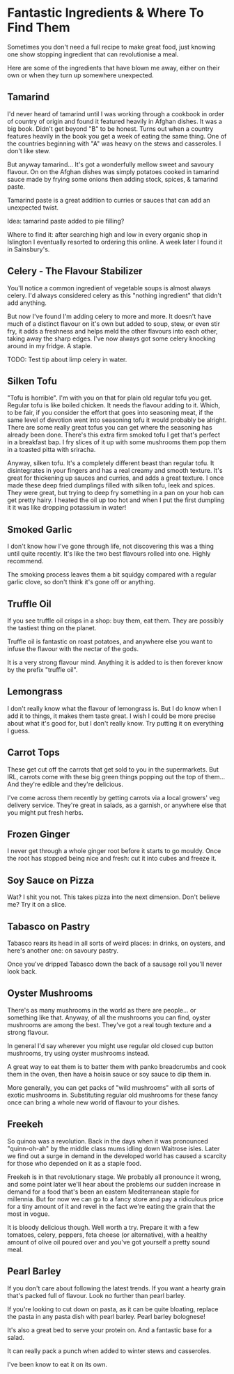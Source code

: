 # Fantastic Ingredients & Where To Find Them

Sometimes you don't need a full recipe to make great food, just knowing one
show stopping ingredient that can revolutionise a meal.

Here are some of the ingredients that have blown me away, either on their own
or when they turn up somewhere unexpected.

## Tamarind

I'd never heard of tamarind until I was working through a cookbook in order of
country of origin and found it featured heavily in Afghan dishes.  It was a big
book.  Didn't get beyond "B" to be honest. Turns out when a country features
heavily in the book you get a week of eating the same thing.  One of the
countries beginning with "A" was heavy on the stews and casseroles.  I don't
like stew.

But anyway tamarind... It's got a wonderfully mellow sweet and savoury flavour.
On on the Afghan dishes was simply potatoes cooked in tamarind sauce made by
frying some onions then adding stock, spices, & tamarind paste.

Tamarind paste is a great addition to curries or sauces that can add an
unexpected twist.

Idea: tamarind paste added to pie filling?

Where to find it: after searching high and low in every organic shop in
Islington I eventually resorted to ordering this online.  A week later I found
it in Sainsbury's.

## Celery - The Flavour Stabilizer

You'll notice a common ingredient of vegetable soups is almost always celery.
I'd always considered celery as this "nothing ingredient" that didn't add
anything.

But now I've found I'm adding celery to more and more.  It doesn't have much of
a distinct flavour on it's own but added to soup, stew, or even stir fry, it
adds a freshness and helps meld the other flavours into each other, taking away
the sharp edges. I've now always got some celery knocking around in my fridge.
A staple.

TODO: Test tip about limp celery in water.

## Silken Tofu

"Tofu is horrible".  I'm with you on that for plain old regular tofu you get.
Regular tofu is like boiled chicken.  It needs the flavour adding to it.
Which, to be fair, if you consider the effort that goes into seasoning meat, if
the same level of devotion went into seasoning tofu it would probably be
alright. There are some really great tofus you can get where the seasoning has
already been done.  There's this extra firm smoked tofu I get that's perfect in
a breakfast bap.  I fry slices of it up with some mushrooms them pop them in a
toasted pitta with sriracha.

Anyway, silken tofu.  It's a completely different beast than regular tofu.  It
disintegrates in your fingers and has a real creamy and smooth texture.  It's
great for thickening up sauces and curries, and adds a great texture.  I once
made these deep fried dumplings filled with silken tofu, leek and spices.  They
were great, but trying to deep fry something in a pan on your hob can get
pretty hairy. I heated the oil up too hot and when I put the first dumpling it
it was like dropping potassium in water!

## Smoked Garlic

I don't know how I've gone through life, not discovering this was a thing until
quite recently.  It's like the two best flavours rolled into one.  Highly
recommend.

The smoking process leaves them a bit squidgy compared with a regular garlic
clove, so don't think it's gone off or anything.

## Truffle Oil

If you see truffle oil crisps in a shop: buy them, eat them. They are possibly
the tastiest thing on the planet.

Truffle oil is fantastic on roast potatoes, and anywhere else you want to
infuse the flavour with the nectar of the gods.

It is a very strong flavour mind.  Anything it is added to is then forever know
by the prefix "truffle oil".

## Lemongrass

I don't really know what the flavour of lemongrass is.  But I do know when I
add it to things, it makes them taste great.  I wish I could be more precise
about what it's good for, but I don't really know.  Try putting it on
everything I guess.

## Carrot Tops

These get cut off the carrots that get sold to you in the supermarkets.  But
IRL, carrots come with these big green things popping out the top of them...
And they're edible and they're delicious.

I've come across them recently by getting carrots via a local growers' veg
delivery service.  They're great in salads, as a garnish, or anywhere else that
you might put fresh herbs.

## Frozen Ginger

I never get through a whole ginger root before it starts to go mouldy. Once the
root has stopped being nice and fresh: cut it into cubes and freeze it.

## Soy Sauce on Pizza

Wat? I shit you not.  This takes pizza into the next dimension.  Don't believe
me?  Try it on a slice.

## Tabasco on Pastry

Tabasco rears its head in all sorts of weird places: in drinks, on oysters, and
here's another one: on savoury pastry.

Once you've dripped Tabasco down the back of a sausage roll you'll never look
back.

## Oyster Mushrooms

There's as many mushrooms in the world as there are people... or something like
that.  Anyway, of all the mushrooms you can find, oyster mushrooms are among
the best.  They've got a real tough texture and a strong flavour.

In general I'd say wherever you might use regular old closed cup button
mushrooms, try using oyster mushrooms instead.

A great way to eat them is to batter them with panko breadcrumbs and cook them
in the oven, then have a hoisin sauce or soy sauce to dip them in.

More generally, you can get packs of "wild mushrooms" with all sorts of exotic
mushrooms in.  Substituting regular old mushrooms for these fancy once can
bring a whole new world of flavour to your dishes.

## Freekeh

So quinoa was a revolution.  Back in the days when it was pronounced
"quinn-oh-ah" by the middle class mums idling down Waitrose isles.  Later we
find out a surge in demand in the developed world has caused a scarcity for
those who depended on it as a staple food.

Freekeh is in that revolutionary stage.  We probably all pronounce it wrong,
and some point later we'll hear about the problems our sudden increase in
demand for a food that's been an eastern Mediterranean staple for millennia.
But for now we can go to a fancy store and pay a ridiculous price for a tiny
amount of it and revel in the fact we're eating the grain that the most in
vogue.

It is bloody delicious though.  Well worth a try.  Prepare it with a few
tomatoes, celery, peppers, feta cheese (or alternative), with a healthy amount
of olive oil poured over and you've got yourself a pretty sound meal.

## Pearl Barley

If you don't care about following the latest trends.  If you want a hearty
grain that's packed full of flavour. Look no further than pearl barley.

If you're looking to cut down on pasta, as it can be quite bloating, replace
the pasta in any pasta dish with pearl barley.  Pearl barley bolognese!

It's also a great bed to serve your protein on.  And a fantastic base for a
salad.

It can really pack a punch when added to winter stews and casseroles.

I've been know to eat it on its own.

